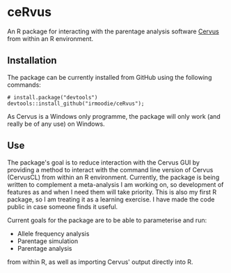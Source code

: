 # ceRvus
An R package for interacting with the parentage analysis software [Cervus](http://www.fieldgenetics.com/pages/aboutCervus_Overview.jsp) from within an R environment.

## Installation
The package can be currently installed from GitHub using the following commands:
```
# install.package("devtools")
devtools::install_github("irmoodie/ceRvus");
```
As Cervus is a Windows only programme, the package will only work (and really be of any use) on Windows.

## Use
The package's goal is to reduce interaction with the Cervus GUI by providing a method to interact with the command line version of Cervus (CervusCL) from within an R environment.
Currently, the package is being written to complement a meta-analysis I am working on, so development of features as and when I need them will take priority.
This is also my first R package, so I am treating it as a learning exercise. I have made the code public in case someone finds it useful.

Current goals for the package are to be able to parameterise and run:

- Allele frequency analysis
- Parentage simulation
- Parentage analysis

from within R, as well as importing Cervus' output directly into R.
